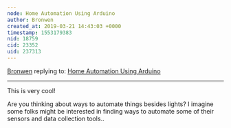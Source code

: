 ```yaml
---
node: Home Automation Using Arduino
author: Bronwen
created_at: 2019-03-21 14:43:03 +0000
timestamp: 1553179383
nid: 18759
cid: 23352
uid: 237313
---
```




[Bronwen](../profile/Bronwen) replying to: [Home Automation Using Arduino](../notes/avikeid2007/03-18-2019/home-automation-using-arduino)

----
 This is very cool! 

Are you thinking about ways to automate things besides lights? I imagine some folks might be interested in finding ways to automate some of their sensors and data collection tools..